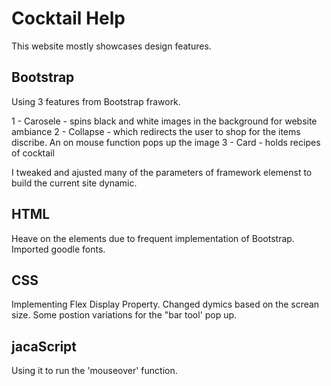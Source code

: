 # Cocktail Help

This website mostly showcases design features.

## Bootstrap

Using 3 features from Bootstrap frawork.

1 - Carosele - spins black and white images in the background for website ambiance
2 - Collapse - which redirects the user to shop for the items discribe. An on  mouse function pops up the image
3 - Card - holds recipes of cocktail

I tweaked and ajusted many of the parameters of framework elemenst to build the current site dynamic.

## HTML

Heave on the elements due to frequent implementation of Bootstrap.
Imported goodle fonts. 

## CSS

Implementing Flex Display Property. 
Changed dymics based on the screan size.
Some postion variations for the "bar tool' pop up.

## jacaScript

Using it to run the 'mouseover' function.

